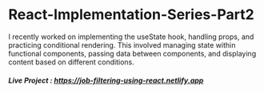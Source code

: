 # React-Implementation-Series-Part2
I recently worked on implementing the useState hook, handling props, and practicing conditional rendering. This involved managing state within functional components, passing data between components, and displaying content based on different conditions.

##### Live Project : https://job-filtering-using-react.netlify.app
